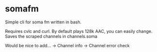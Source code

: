 # somafm
Simple cli for soma fm written in bash.

Requires cvlc and curl.
By default plays 128k AAC, you can easily change.
Saves the scraped channels in channels.soma
 
Would be nice to add...
-> Channel info
-> Channel error check
